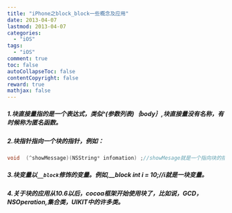 ```yaml
---
title: "iPhone之block_block一些概念及应用"
date: 2013-04-07
lastmod: 2013-04-07
categories:
  - "iOS"
tags:
  - "iOS"
comment: true
toc: false
autoCollapseToc: false
contentCopyright: false
reward: true
mathjax: false
---
```



##### 1.块直接量指的是一个表达式，类似^(参数列表)｛body｝,块直接量没有名称，有时候称为匿名函数。
##### 2.块指针指向一个块的指针，例如：

```objective-c
void  (^showMessage)(NSString* infomation) ;//showMesage就是一个指向块的指针。
```

##### 3.块变量以`__block`修饰的变量。例如,__block int i = 10;//i就是一块变量。

##### 4.关于块的应用从10.6以后，cocoa框架开始使用块了，比如说，GCD，NSOperation,集合类，UIKIT中的许多类。